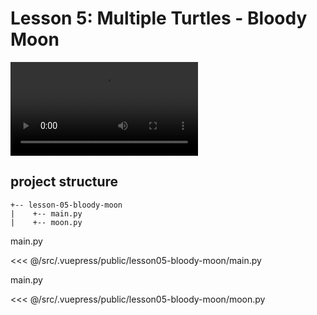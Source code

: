 # Lesson 5: Multiple Turtles - Bloody Moon

<video controls>
<source :src="$withBase('/lesson05-bloody-moon/output.mkv')" type="video/mp4" >
</video>


## project structure
```
+-- lesson-05-bloody-moon
|    +-- main.py
|    +-- moon.py
```

main.py

<<< @/src/.vuepress/public/lesson05-bloody-moon/main.py

main.py

<<< @/src/.vuepress/public/lesson05-bloody-moon/moon.py